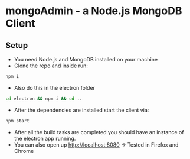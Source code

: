 # mongoAdmin - a Node.js MongoDB Client

## Setup
- You need Node.js and MongoDB installed on your machine
- Clone the repo and inside run:
```sh
npm i
```
- Also do this in the electron folder
```sh
cd electron && npm i && cd ..
```
- After the dependencies are installed start the client via:
```sh
npm start
```
- After all the build tasks are completed you should have an instance of the electron app running.
- You can also open up <http://localhost:8080> -> Tested in Firefox and Chrome
